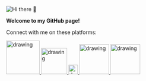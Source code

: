 ![Hi there 👋](https://res.cloudinary.com/importdata/image/upload/v1594310913/YT_Banner_rkjidf.png)


**Welcome to my GitHub page!**

Connect with me on these platforms:

<a href="https://www.youtube.com/c/ImportData1"><img src="https://annezontheweb.com/var/www/vhosts/annezontheweb.com/httpdocs/wp-content/uploads/2020/03/flat1000x1000075f.u7-1000x300.jpg" alt="drawing" width="90"/> <a href="https://medium.com/@importdata"><img src="https://cdn.mos.cms.futurecdn.net/xJGh6cXvC69an86AdrLD98-970-80.jpg" alt="drawing" width="70"/> <a href="https://twitter.com/ImportData1"><img src="https://logo-logos.com/wp-content/uploads/2016/11/Twitter_logo_blue_bird.png" alt="drawing" width="25"/> <a href="https://www.linkedin.com/in/jaemin-lee-771705151/"><img src="https://webcomicms.net/sites/default/files/clipart/171845/linkedin-png-transparent-images-171845-4716204.png" alt="drawing" width="80"/> <a href="https://www.kaggle.com/importdata"><img src="https://upload.wikimedia.org/wikipedia/commons/7/7c/Kaggle_logo.png" alt="drawing" width="80"/>
